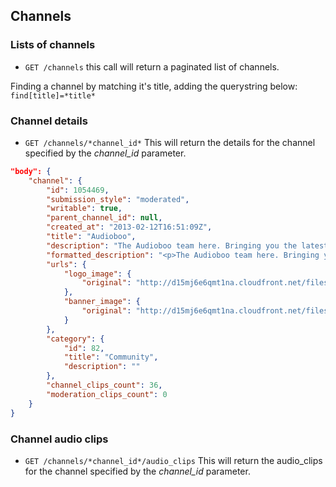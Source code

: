 ## Channels ##

### Lists of channels ###

 * `GET /channels`
  this call will return a paginated list of channels.

  Finding a channel by matching it's title, adding the querystring below:
    `find[title]=*title*`


### Channel details ###

 * `GET /channels/*channel_id*`
  This will return the details for the channel specified by the *channel_id* parameter.


```json
"body": {
    "channel": {
        "id": 1054469,
        "submission_style": "moderated",
        "writable": true,
        "parent_channel_id": null,
        "created_at": "2013-02-12T16:51:09Z",
        "title": "Audioboo",
        "description": "The Audioboo team here. Bringing you the latest from the office and everywhere else. \nFollow us for updates, offers, competitions and our own special version of community outreach. Get in touch either here, @Audioboo or FB. We love to listen.\nLondon\nhttp://audioboo.fm\n",
        "formatted_description": "<p>The Audioboo team here. Bringing you the latest from the office and everywhere else. \nFollow us for updates, offers, competitions and our own special version of community outreach. Get in touch either here, @Audioboo or FB. We love to listen.\nLondon\n<a href=\"http://audioboo.fm\">http://audioboo.fm</a></p>\n",
        "urls": {
            "logo_image": {
                "original": "http://d15mj6e6qmt1na.cloudfront.net/files/images/0405/4536/audioboo_logo.jpg"
            },
            "banner_image": {
                "original": "http://d15mj6e6qmt1na.cloudfront.net/files/images/0417/0263/audioboo_banner_2.jpg"
            }
        },
        "category": {
            "id": 82,
            "title": "Community",
            "description": ""
        },
        "channel_clips_count": 36,
        "moderation_clips_count": 0
    }
}
```

### Channel audio clips ###

 * `GET /channels/*channel_id*/audio_clips`
  This will return the audio_clips for the channel specified by the *channel_id* parameter.